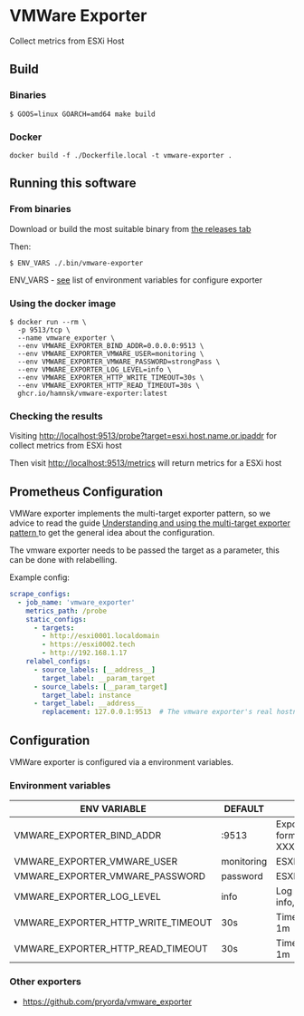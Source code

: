 # VMWare Exporter 
Collect metrics from ESXi Host

## Build

### Binaries

```shell
$ GOOS=linux GOARCH=amd64 make build
```

### Docker
```shell
docker build -f ./Dockerfile.local -t vmware-exporter .
```

## Running this software

### From binaries
Download or build the most suitable binary from [the releases tab](https://github.com/hamnsk/vmware_exporter/releases)

Then:

```shell
$ ENV_VARS ./.bin/vmware-exporter
```
ENV_VARS - [see](#configuration) list of environment variables for configure exporter

### Using the docker image

```shell
$ docker run --rm \
  -p 9513/tcp \
  --name vmware_exporter \
  --env VMWARE_EXPORTER_BIND_ADDR=0.0.0.0:9513 \
  --env VMWARE_EXPORTER_VMWARE_USER=monitoring \
  --env VMWARE_EXPORTER_VMWARE_PASSWORD=strongPass \
  --env VMWARE_EXPORTER_LOG_LEVEL=info \
  --env VMWARE_EXPORTER_HTTP_WRITE_TIMEOUT=30s \
  --env VMWARE_EXPORTER_HTTP_READ_TIMEOUT=30s \
  ghcr.io/hamnsk/vmware-exporter:latest
```


### Checking the results
Visiting [http://localhost:9513/probe?target=esxi.host.name.or.ipaddr](http://localhost:9513/probe?target=esxi.host.name.or.ipaddr)
for collect metrics from ESXi host

Then visit [http://localhost:9513/metrics](http://localhost:9513/metrics)
will return metrics for a ESXi host

## Prometheus Configuration

VMWare exporter implements the multi-target exporter pattern, so we advice
to read the guide [Understanding and using the multi-target exporter pattern
](https://prometheus.io/docs/guides/multi-target-exporter/) to get the general
idea about the configuration.

The vmware exporter needs to be passed the target as a parameter, this can be
done with relabelling.

Example config:

```yaml
scrape_configs:
  - job_name: 'vmware_exporter'
    metrics_path: /probe
    static_configs:
      - targets:
        - http://esxi0001.localdomain
        - https://esxi0002.tech
        - http://192.168.1.17
    relabel_configs:
      - source_labels: [__address__]
        target_label: __param_target
      - source_labels: [__param_target]
        target_label: instance
      - target_label: __address__
        replacement: 127.0.0.1:9513  # The vmware exporter's real hostname:port.
```

## Configuration

VMWare exporter is configured via a environment variables.

### Environment variables
| ENV VARIABLE                                                      | DEFAULT    | DESCRIPTION                                         |
|-------------------------------------------------------------------|------------|-----------------------------------------------------|
| VMWARE_EXPORTER_BIND_ADDR                                         | :9513      | Exporter bind address in format XXX.XXX.XXX.XXX:PORT |
| VMWARE_EXPORTER_VMWARE_USER                                       | monitoring | ESXIi user name                                     |         
| VMWARE_EXPORTER_VMWARE_PASSWORD                                   | password   | ESXIi user password                                 | 
| VMWARE_EXPORTER_LOG_LEVEL                                         | info       | Log level e.g. in info,warn,error,debug             |
| VMWARE_EXPORTER_HTTP_WRITE_TIMEOUT | 30s | Time duration e.g. 30s or 1m | 
| VMWARE_EXPORTER_HTTP_READ_TIMEOUT | 30s | Time duration e.g. 30s or 1m |  


### Other exporters

* https://github.com/pryorda/vmware_exporter